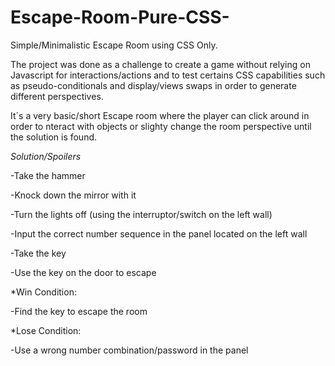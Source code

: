 # Escape-Room-Pure-CSS-
Simple/Minimalistic Escape Room using CSS Only.

The project was done as a challenge to create a game without relying on Javascript for interactions/actions and to test certains CSS capabilities such as pseudo-conditionals and display/views swaps in order to generate different perspectives. 

It´s a very basic/short Escape room where the player can click around in order to nteract with objects or slighty change the room perspective until the solution is found. 


*Solution/Spoilers*

-Take the hammer

-Knock down the mirror with it

-Turn the lights off (using the interruptor/switch on the left wall)

-Input the correct number sequence in the panel located on the left wall

-Take the key

-Use the key on the door to escape



*Win Condition:

-Find the key to escape the room

*Lose Condition:

-Use a wrong number combination/password in the panel
